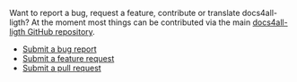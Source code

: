 <!--
{
  "order":3,
  "title": "Contributing"
}
-->


Want to report a bug, request a feature, contribute or translate docs4all-ligth? At the moment most things can be
contributed via the main [docs4all-ligth GitHub repository](https://github.com/docs4all/docs4all-ligth).

* [Submit a bug report](https://github.com/docs4all/docs4all-ligth/issues?labels=bug)
* [Submit a feature request](https://github.com/docs4all/docs4all-ligth/issues?labels=enhancement)
* [Submit a pull request](https://github.com/docs4all/docs4all-ligth/pulls)
